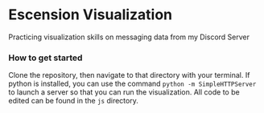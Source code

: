 # Escension Visualization

Practicing visualization skills on messaging data from my Discord Server

### How to get started

Clone the repository, then navigate to that directory with your terminal.
If python is installed, you can use the command `python -m SimpleHTTPServer` to
launch a server so that you can run the visualization. All code to be edited
can be found in the `js` directory.
